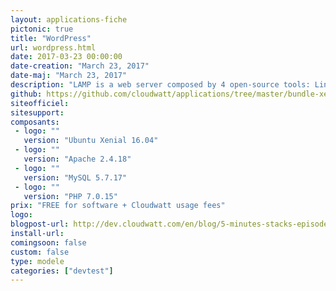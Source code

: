 ```yaml
---
layout: applications-fiche
pictonic: true
title: "WordPress"
url: wordpress.html
date: 2017-03-23 00:00:00
date-creation: "March 23, 2017"
date-maj: "March 23, 2017"
description: "LAMP is a web server composed by 4 open-source tools: Linux for the Operating System which host the server, Apache for the HTTP server which is in link with the client, MySQL for the databases server, PHP to execute dynamic web pages."
github: https://github.com/cloudwatt/applications/tree/master/bundle-xenial-lamp
siteofficiel: 
sitesupport: 
composants:
 - logo: ""
   version: "Ubuntu Xenial 16.04"
 - logo: ""
   version: "Apache 2.4.18"
 - logo: ""
   version: "MySQL 5.7.17"
 - logo: ""
   version: "PHP 7.0.15"
prix: "FREE for software + Cloudwatt usage fees"
logo: 
blogpost-url: http://dev.cloudwatt.com/en/blog/5-minutes-stacks-episode-fifty-six-lamp.html
install-url: 
comingsoon: false
custom: false
type: modele
categories: ["devtest"]
---
```

